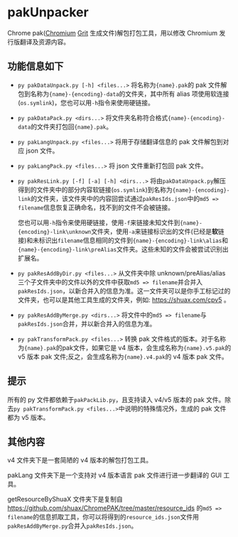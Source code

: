 # pakUnpacker

Chrome pak([Chromium](https://chromium.googlesource.com/) [Grit](https://chromium.googlesource.com/chromium/src/tools/grit/) 生成文件)解包打包工具，用以修改 Chromium 发行版翻译及资源内容。

## 功能信息如下

- `py pakDataUnpack.py [-h] <files...>` 将名称为`{name}.pak`的 pak 文件解包到名称为`{name}-{encoding}-data`的文件夹，其中所有 alias 项使用软连接(`os.symlink`)，您也可以用`-h`指令来使用硬链接。
- `py pakDataPack.py <dirs...>` 将文件夹名称符合格式`{name}-{encoding}-data`的文件夹打包回`{name}.pak`。
- `py pakLangUnpack.py <files...>` 将用于存储翻译信息的 pak 文件解包到对应 json 文件。
- `py pakLangPack.py <files...>` 将 json 文件重新打包回 pak 文件。
- `py pakResLink.py [-f] [-a] [-h] <dirs...>` 将由`pakDataUnpack.py`解压得到的文件夹中的部分内容软链接(`os.symlink`)到名称为`{name}-{encoding}-link`的文件夹，该文件夹中的内容回尝试通过`pakResIds.json`中的`md5 => filename`信息恢复正确命名，找不到的文件不会被链接。
    
    您也可以用`-h`指令来使用硬链接，使用`-f`来链接未知文件到`{name}-{encoding}-link\unknown`文件夹，使用`-a`来链接标识出的文件(已经是**软**链接)和未标识出`filename`信息相同的文件到`{name}-{encoding}-link\alias`和`{name}-{encoding}-link\preAlias`文件夹。这些未知的文件会被尝试识别出扩展名。
- `py pakResAddByDir.py <files...>` 从文件夹中除 unknown/preAlias/alias 三个子文件夹中的文件以外的文件中获取`md5 => filename`并合并入`pakResIds.json`，以新合并入的信息为准。这一文件夹可以是你手工标记过的文件夹，也可以是其他工具生成的文件夹，例如: <https://shuax.com/cpv5> 。
- `py pakResAddByMerge.py <dirs...>` 将文件中的`md5 => filename`与`pakResIds.json`合并，并以新合并入的信息为准。
- `py pakTransformPack.py <files...>` 转换 pak 文件格式的版本。对于名称为`{name}.pak`的pak文件，如果它是 v4 版本，会生成名称为`{name}.v5.pak`的 v5 版本 pak 文件;反之，会生成名称为`{name}.v4.pak`的 v4 版本 pak 文件。

## 提示

所有的 py 文件都依赖于`pakPackLib.py`，且支持读入 v4/v5 版本的 pak 文件。除去`py pakTransformPack.py <files...>`中说明的特殊情况外，生成的 pak 文件都为 v5 版本。

## 其他内容

v4 文件夹下是一套简陋的 v4 版本的解包打包工具。

pakLang 文件夹下是一个支持对 v4 版本语言 pak 文件进行进一步翻译的 GUI 工具。

getResourceByShuaX 文件夹下是复制自 <https://github.com/shuax/ChromePAK/tree/master/resource_ids> 的`md5 => filename`的信息抓取工具，你可以将得到的`resource_ids.json`文件用`pakResAddByMerge.py`合并入`pakResIds.json`。
